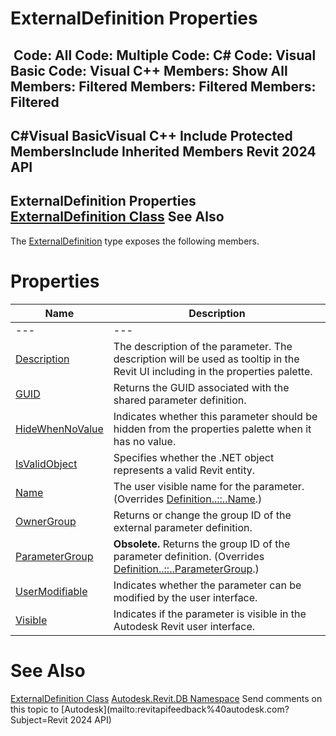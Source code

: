 # ExternalDefinition Properties

﻿
 Code: All Code: Multiple Code: C# Code: Visual Basic Code: Visual C++  Members: Show All Members: Filtered Members: Filtered Members: Filtered   
---  
C#Visual BasicVisual C++
Include Protected MembersInclude Inherited Members
Revit 2024 API  
---  
ExternalDefinition Properties  
[ExternalDefinition Class](a3e84415-b88e-a8e0-4e11-64795d92da0e.md "ExternalDefinition Class") See Also  
---  
The [ExternalDefinition](a3e84415-b88e-a8e0-4e11-64795d92da0e.md "ExternalDefinition Class") type exposes the following members.
# Properties
| Name | Description |
| --- | --- |
| --- | --- | --- |
| [Description](a9b39143-83e0-fb36-b48f-9204d40c81ab.md "Description Property") | The description of the parameter. The description will be used as tooltip in the Revit UI including in the properties palette. |
| [GUID](26015ea2-da14-405e-e3e6-0e12a0cfbaf7.md "GUID Property") | Returns the GUID associated with the shared parameter definition. |
| [HideWhenNoValue](5d90af6c-9cca-1064-c240-6c1eb3277a88.md "HideWhenNoValue Property") | Indicates whether this parameter should be hidden from the properties palette when it has no value. |
| [IsValidObject](192b4772-4deb-360e-a592-c774fec7bb33.md "IsValidObject Property") | Specifies whether the .NET object represents a valid Revit entity. |
| [Name](16a69a5a-d192-6d24-20b2-42160c9f27ae.md "Name Property") | The user visible name for the parameter. (Overrides [Definition..::..Name](a8f22807-7fef-f24e-e1fa-7dbef20c3628.md "Name Property").) |
| [OwnerGroup](4ec35eb2-c09f-deee-7b2d-9f87c24e5f2c.md "OwnerGroup Property") | Returns or change the group ID of the external parameter definition. |
| [ParameterGroup](45a80176-9f3f-9eb9-7e1d-ab0a24ebf2bc.md "ParameterGroup Property") | **Obsolete.** Returns the group ID of the parameter definition.  (Overrides [Definition..::..ParameterGroup](0f094302-78d1-3d7b-e726-675aad7d1aea.md "ParameterGroup Property").) |
| [UserModifiable](4568f90c-7d4b-c9f2-da59-1540ca14a22f.md "UserModifiable Property") | Indicates whether the parameter can be modified by the user interface. |
| [Visible](a6f58bc8-b80d-a2f2-3081-a60495c3e741.md "Visible Property") | Indicates if the parameter is visible in the Autodesk Revit user interface. |

# See Also
[ExternalDefinition Class](a3e84415-b88e-a8e0-4e11-64795d92da0e.md "ExternalDefinition Class")
[Autodesk.Revit.DB Namespace](87546ba7-461b-c646-cbb1-2cb8f5bff8b2.md "Autodesk.Revit.DB Namespace")
Send comments on this topic to [Autodesk](mailto:revitapifeedback%40autodesk.com?Subject=Revit 2024 API)